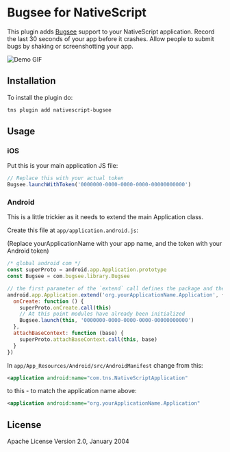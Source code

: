 # Bugsee for NativeScript

This plugin adds [Bugsee](https://www.bugsee.com) support to your NativeScript application. Record the last 30 seconds of your app before it crashes. Allow people to submit bugs by shaking or screenshotting your app.

![Demo GIF](https://github.com/parallax/nativescript-bugsee/raw/master/bugsee.gif)

## Installation

To install the plugin do:

```bash
tns plugin add nativescript-bugsee
```

## Usage

### iOS

Put this is your main application JS file:

```javascript
// Replace this with your actual token
Bugsee.launchWithToken('0000000-0000-0000-0000-00000000000')
```

### Android

This is a little trickier as it needs to extend the main Application class.

Create this file at `app/application.android.js`:

(Replace yourApplicationName with your app name, and the token with your Android token)

```javascript
/* global android com */
const superProto = android.app.Application.prototype
const Bugsee = com.bugsee.library.Bugsee

// the first parameter of the `extend` call defines the package and the name for the native *.JAVA file generated.
android.app.Application.extend('org.yourApplicationName.Application', {
  onCreate: function () {
    superProto.onCreate.call(this)
    // At this point modules have already been initialized
    Bugsee.launch(this, '0000000-0000-0000-0000-00000000000')
  },
  attachBaseContext: function (base) {
    superProto.attachBaseContext.call(this, base)
  }
})
```

In `app/App_Resources/Android/src/AndroidManifest` change from this:
```xml
<application android:name="com.tns.NativeScriptApplication"
```

to this - to match the application name above:

```xml
<application android:name="org.yourApplicationName.Application"
```



<!-- ## API

Describe your plugin methods and properties here. See [nativescript-feedback](https://github.com/EddyVerbruggen/nativescript-feedback) for example.

| Property | Default | Description |
| --- | --- | --- |
| some property | property default value | property description, default values, etc.. |
| another property | property default value | property description, default values, etc.. | -->

## License

Apache License Version 2.0, January 2004
